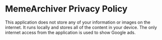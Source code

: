 # MemeArchiver Privacy Policy

This application does not store any of your information or images on the internet.
It runs locally and stores all of the content in your device.
The only internet access from the application is used to show Google ads.
